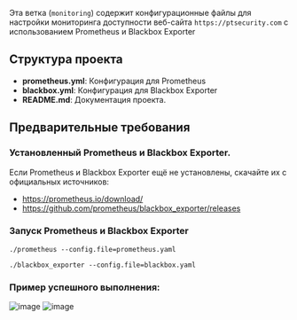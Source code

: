 Эта ветка (`monitoring`) содержит конфигурационные файлы для настройки мониторинга доступности веб-сайта `https://ptsecurity.com` с использованием Prometheus и Blackbox Exporter

## Структура проекта

- **prometheus.yml**: Конфигурация для Prometheus
- **blackbox.yml**: Конфигурация для Blackbox Exporter
- **README.md**: Документация проекта.

## Предварительные требования

### Установленный Prometheus и Blackbox Exporter.

Если Prometheus и Blackbox Exporter ещё не установлены, скачайте их с официальных источников:

- https://prometheus.io/download/
- https://github.com/prometheus/blackbox_exporter/releases

### Запуск Prometheus и Blackbox Exporter

```
./prometheus --config.file=prometheus.yaml

./blackbox_exporter --config.file=blackbox.yaml
```
### Пример успешного выполнения:
![image](https://github.com/user-attachments/assets/b852ebe3-1f01-49cb-bcb5-6f55dc47f4c1)
![image](https://github.com/user-attachments/assets/793fbacd-6326-458e-a73c-3c269b86ab2b)
